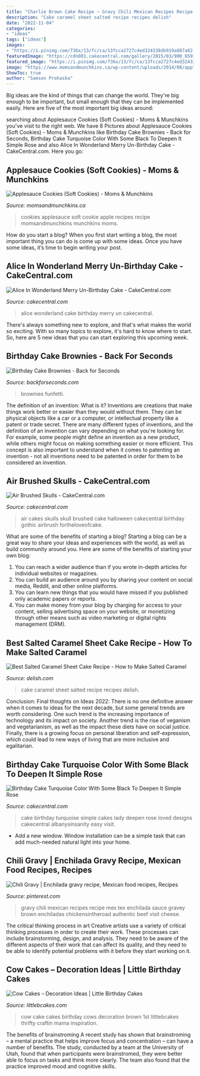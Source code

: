 ```yaml
---
title: "Charlie Brown Cake Recipe ~ Gravy Chili Mexican Recipes Recipe Mex Tex Enchilada Sauce Gravey Brown Enchiladas Chickensintheroad Authentic Beef Visit Cheese"
description: "Cake caramel sheet salted recipe recipes delish"
date: "2022-11-04"
categories:
- "ideas"
tags: ["ideas"]
images:
- "https://i.pinimg.com/736x/13/fc/ca/13fcca2727c4ed324338db919a887a82--mexican-chili-mexican-fiesta.jpg"
featuredImage: "https://cdn001.cakecentral.com/gallery/2015/03/900_6591DyAX_birthday-cake-turquoise-color-with-some-black-to-deepen-it-simple-rose-birthday-lady-loved-it.jpg"
featured_image: "https://i.pinimg.com/736x/13/fc/ca/13fcca2727c4ed324338db919a887a82--mexican-chili-mexican-fiesta.jpg"
image: "https://www.momsandmunchkins.ca/wp-content/uploads/2014/08/applesauce-cookies-2-1.jpg"
ShowToc: true
author: "Samson Prohaska"
---
```



Big ideas are the kind of things that can change the world. They're big enough to be important, but small enough that they can be implemented easily. Here are five of the most important big ideas around: 

	

		
searching about Applesauce Cookies (Soft Cookies) - Moms &amp; Munchkins you've visit to the right web. We have 8 Pictures about Applesauce Cookies (Soft Cookies) - Moms &amp; Munchkins like Birthday Cake Brownies - Back for Seconds, Birthday Cake Turquoise Color With Some Black To Deepen It Simple Rose and also Alice In Wonderland Merry Un-Birthday Cake - CakeCentral.com. Here you go:
		
    
## Applesauce Cookies (Soft Cookies) - Moms &amp; Munchkins

<img loading=lazy src="https://www.momsandmunchkins.ca/wp-content/uploads/2014/08/applesauce-cookies-2-1.jpg" onerror="this.onerror=null;this.src='https://tse3.mm.bing.net/th?id=OIP.WhW_gllfeYgTaZ29-Ie91wHaLH&amp;pid=15.1';" alt="Applesauce Cookies (Soft Cookies) - Moms &amp; Munchkins">

_Source: momsandmunchkins.ca_

>cookies applesauce soft cookie apple recipes recipe momsandmunchkins munchkins moms. 

	

How do you start a blog?
When you first start writing a blog, the most important thing you can do is come up with some ideas. Once you have some ideas, it’s time to begin writing your post.

    
## Alice In Wonderland Merry Un-Birthday Cake - CakeCentral.com

<img loading=lazy src="http://cdn001.cakecentral.com/gallery/2016/08/900_alice-in-wonderland-merry-un-birthday-cake-708663hccSz.jpg" onerror="this.onerror=null;this.src='https://tse1.mm.bing.net/th?id=OIP.FDT9Fi-nTmj4Z5wJaQYaVgHaNK&amp;pid=15.1';" alt="Alice In Wonderland Merry Un-Birthday Cake - CakeCentral.com">

_Source: cakecentral.com_

>alice wonderland cake birthday merry un cakecentral. 

	

There's always something new to explore, and that's what makes the world so exciting. With so many topics to explore, it's hard to know where to start.  So, here are 5 new ideas that you can start exploring this upcoming week.

    
## Birthday Cake Brownies - Back For Seconds

<img loading=lazy src="https://i1.wp.com/backforseconds.com/wp-content/uploads/2015/08/Birthday-Cake-Brownies-FG.jpg?fit=680%2C680&amp;ssl=1" onerror="this.onerror=null;this.src='https://tse1.mm.bing.net/th?id=OIP.3QylbrOx3eTHBiah9w9oZAHaHa&amp;pid=15.1';" alt="Birthday Cake Brownies - Back for Seconds">

_Source: backforseconds.com_

>brownies funfetti. 

	

The definition of an invention: What is it?
Inventions are creations that make things work better or easier than they would without them. They can be physical objects like a car or a computer, or intellectual property like a patent or trade secret. There are many different types of inventions, and the definition of an invention can vary depending on what you're looking for. For example, some people might define an invention as a new product, while others might focus on making something easier or more efficient. This concept is also important to understand when it comes to patenting an invention - not all inventions need to be patented in order for them to be considered an invention.

    
## Air Brushed Skulls - CakeCentral.com

<img loading=lazy src="http://cdn001.cakecentral.com/gallery/2016/06/900_air-brushed-skulls-7100104RjjH.jpg" onerror="this.onerror=null;this.src='https://tse3.mm.bing.net/th?id=OIP.Xg3XH8uE3yLLkupCVwwaVgHaLH&amp;pid=15.1';" alt="Air Brushed Skulls - CakeCentral.com">

_Source: cakecentral.com_

>air cakes skulls skull brushed cake halloween cakecentral birthday gothic airbrush fortheloveofcake. 

	

What are some of the benefits of starting a blog?
Starting a blog can be a great way to share your ideas and experiences with the world, as well as build community around you. Here are some of the benefits of starting your own blog: 
1. You can reach a wider audience than if you wrote in-depth articles for individual websites or magazines. 
2. You can build an audience around you by sharing your content on social media, Reddit, and other online platforms. 
3. You can learn new things that you would have missed if you published only academic papers or reports. 
4. You can make money from your blog by charging for access to your content, selling advertising space on your website, or monetizing through other means such as video marketing or digital rights management (DRM).

    
## Best Salted Caramel Sheet Cake Recipe - How To Make Salted Caramel

<img loading=lazy src="http://del.h-cdn.co/assets/16/14/1459821268-delish-salted-caramel-sheet-cake.jpg" onerror="this.onerror=null;this.src='https://tse1.mm.bing.net/th?id=OIP.ynG6wfADdNw0h-kSKLpN1wHaE8&amp;pid=15.1';" alt="Best Salted Caramel Sheet Cake Recipe - How to Make Salted Caramel">

_Source: delish.com_

>cake caramel sheet salted recipe recipes delish. 

	

Conclusion:
Final thoughts on Ideas 2022:
There is no one definitive answer when it comes to ideas for the next decade, but some general trends are worth considering. One such trend is the increasing importance of technology and its impact on society. Another trend is the rise of veganism and vegetarianism, as well as the impact these diets have on social justice. Finally, there is a growing focus on personal liberation and self-expression, which could lead to new ways of living that are more inclusive and egalitarian.

    
## Birthday Cake Turquoise Color With Some Black To Deepen It Simple Rose

<img loading=lazy src="https://cdn001.cakecentral.com/gallery/2015/03/900_6591DyAX_birthday-cake-turquoise-color-with-some-black-to-deepen-it-simple-rose-birthday-lady-loved-it.jpg" onerror="this.onerror=null;this.src='https://tse1.mm.bing.net/th?id=OIP.noCyk269Xu4L-o7t0IWMUAHaKA&amp;pid=15.1';" alt="Birthday Cake Turquoise Color With Some Black To Deepen It Simple Rose">

_Source: cakecentral.com_

>cake birthday turquoise simple cakes lady deepen rose loved designs cakecentral albanysinsanity easy visit. 

	

- Add a new window. Window installation can be a simple task that can add much-needed natural light into your home.

    
## Chili Gravy | Enchilada Gravy Recipe, Mexican Food Recipes, Recipes

<img loading=lazy src="https://i.pinimg.com/736x/13/fc/ca/13fcca2727c4ed324338db919a887a82--mexican-chili-mexican-fiesta.jpg" onerror="this.onerror=null;this.src='https://tse3.mm.bing.net/th?id=OIP.TA9b7LV0cyFMOtZhjaweUAAAAA&amp;pid=15.1';" alt="Chili Gravy | Enchilada gravy recipe, Mexican food recipes, Recipes">

_Source: pinterest.com_

>gravy chili mexican recipes recipe mex tex enchilada sauce gravey brown enchiladas chickensintheroad authentic beef visit cheese. 

	

The critical thinking process in art
Creative artists use a variety of critical thinking processes in order to create their work. These processes can include brainstorming, design, and analysis. They need to be aware of the different aspects of their work that can affect its quality, and they need to be able to identify potential problems with it before they start working on it.

    
## Cow Cakes – Decoration Ideas | Little Birthday Cakes

<img loading=lazy src="http://www.littlebcakes.com/wp-content/uploads/2014/01/Cow-Cake.jpg" onerror="this.onerror=null;this.src='https://tse4.mm.bing.net/th?id=OIP.tLeZVRVwuLvnaj-mQG9djgHaFj&amp;pid=15.1';" alt="Cow Cakes – Decoration Ideas | Little Birthday Cakes">

_Source: littlebcakes.com_

>cow cake cakes birthday cows decoration brown 1st littlebcakes thrifty craftin mama inspiration. 

	

The benefits of brainstroming
A recent study has shown that brainstroming – a mental practice that helps improve focus and concentration – can have a number of benefits. The study, conducted by a team at the University of Utah, found that when participants were brainstromed, they were better able to focus on tasks and think more clearly. The team also found that the practice improved mood and cognitive skills.

